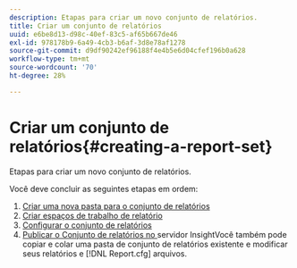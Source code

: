 ```yaml
---
description: Etapas para criar um novo conjunto de relatórios.
title: Criar um conjunto de relatórios
uuid: e6be8d13-d98c-40ef-83c5-af65b667de46
exl-id: 978178b9-6a49-4cb3-b6af-3d8e78af1278
source-git-commit: d9df90242ef96188f4e4b5e6d04cfef196b0a628
workflow-type: tm+mt
source-wordcount: '70'
ht-degree: 28%

---
```


# Criar um conjunto de relatórios{#creating-a-report-set}

Etapas para criar um novo conjunto de relatórios.

Você deve concluir as seguintes etapas em ordem:

1. [Criar uma nova pasta para o conjunto de relatórios](../../../../home/c-rpt-oview/c-work-rpt-sets/t-create-rpt-set/t-new-fldr-rpt-set.md#task-9936b9c1f0624732a24087d8fa3f2617)
1. [Criar espaços de trabalho de relatório](../../../../home/c-rpt-oview/c-work-rpt-sets/t-create-rpt-set/t-create-rpt-wrksp.md#task-993b616031904352acae13df6461e20b)
1. [Configurar o conjunto de relatórios](../../../../home/c-rpt-oview/c-work-rpt-sets/t-create-rpt-set/t-config-rpt-set/t-config-rpt-set.md#task-cfb2fd0c28bc48c2acdd582fe0d670d0)
1. [Publicar o Conjunto de relatórios no ](../../../../home/c-rpt-oview/c-work-rpt-sets/t-create-rpt-set/t-pub-rpt-set.md#task-3fc45e02aa364b8d815a969b8adc2c27)
servidor InsightVocê também pode copiar e colar uma pasta de conjunto de relatórios existente e modificar seus relatórios e  [!DNL Report.cfg] arquivos.
